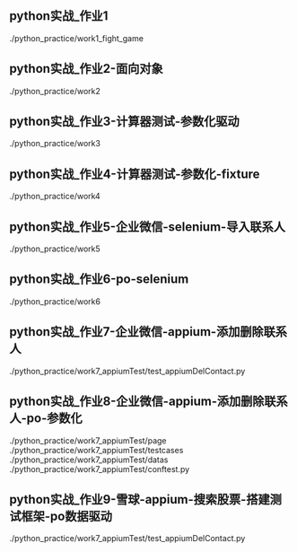 ## python实战_作业1
./python_practice/work1_fight_game

## python实战_作业2-面向对象
./python_practice/work2

## python实战_作业3-计算器测试-参数化驱动
./python_practice/work3

## python实战_作业4-计算器测试-参数化-fixture
./python_practice/work4

## python实战_作业5-企业微信-selenium-导入联系人
./python_practice/work5

## python实战_作业6-po-selenium
./python_practice/work6

## python实战_作业7-企业微信-appium-添加删除联系人
./python_practice/work7_appiumTest/test_appiumDelContact.py

## python实战_作业8-企业微信-appium-添加删除联系人-po-参数化
./python_practice/work7_appiumTest/page
./python_practice/work7_appiumTest/testcases
./python_practice/work7_appiumTest/datas
./python_practice/work7_appiumTest/conftest.py

## python实战_作业9-雪球-appium-搜索股票-搭建测试框架-po数据驱动
./python_practice/work7_appiumTest/test_appiumDelContact.py
